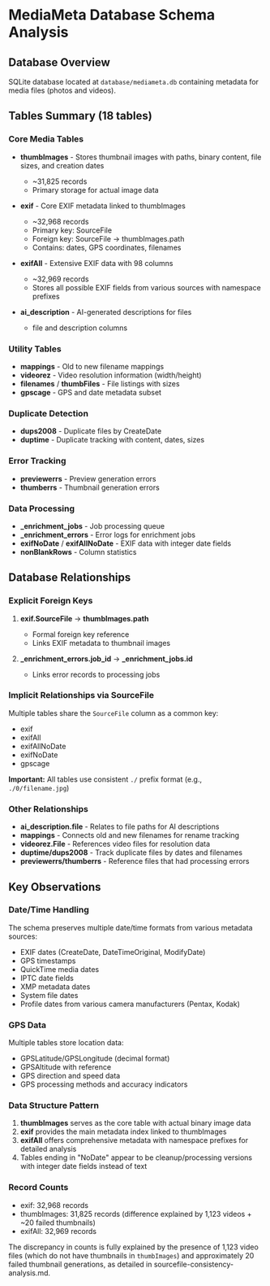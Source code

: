 # MediaMeta Database Schema Analysis

## Database Overview
SQLite database located at `database/mediameta.db` containing metadata for media files (photos and videos).

## Tables Summary (18 tables)

### Core Media Tables
- **thumbImages** - Stores thumbnail images with paths, binary content, file sizes, and creation dates
  - ~31,825 records
  - Primary storage for actual image data

- **exif** - Core EXIF metadata linked to thumbImages
  - ~32,968 records
  - Primary key: SourceFile
  - Foreign key: SourceFile → thumbImages.path
  - Contains: dates, GPS coordinates, filenames

- **exifAll** - Extensive EXIF data with 98 columns
  - ~32,969 records
  - Stores all possible EXIF fields from various sources with namespace prefixes

- **ai_description** - AI-generated descriptions for files
  - file and description columns

### Utility Tables
- **mappings** - Old to new filename mappings
- **videorez** - Video resolution information (width/height)
- **filenames** / **thumbFiles** - File listings with sizes
- **gpscage** - GPS and date metadata subset

### Duplicate Detection
- **dups2008** - Duplicate files by CreateDate
- **duptime** - Duplicate tracking with content, dates, sizes

### Error Tracking
- **previewerrs** - Preview generation errors
- **thumberrs** - Thumbnail generation errors

### Data Processing
- **_enrichment_jobs** - Job processing queue
- **_enrichment_errors** - Error logs for enrichment jobs
- **exifNoDate** / **exifAllNoDate** - EXIF data with integer date fields
- **nonBlankRows** - Column statistics

## Database Relationships

### Explicit Foreign Keys
1. **exif.SourceFile** → **thumbImages.path**
   - Formal foreign key reference
   - Links EXIF metadata to thumbnail images

2. **_enrichment_errors.job_id** → **_enrichment_jobs.id**
   - Links error records to processing jobs

### Implicit Relationships via SourceFile
Multiple tables share the `SourceFile` column as a common key:
- exif
- exifAll
- exifAllNoDate
- exifNoDate
- gpscage

**Important:** All tables use consistent `./` prefix format (e.g., `./0/filename.jpg`)

### Other Relationships
- **ai_description.file** - Relates to file paths for AI descriptions
- **mappings** - Connects old and new filenames for rename tracking
- **videorez.File** - References video files for resolution data
- **duptime/dups2008** - Track duplicate files by dates and filenames
- **previewerrs/thumberrs** - Reference files that had processing errors

## Key Observations

### Date/Time Handling
The schema preserves multiple date/time formats from various metadata sources:
- EXIF dates (CreateDate, DateTimeOriginal, ModifyDate)
- GPS timestamps
- QuickTime media dates
- IPTC date fields
- XMP metadata dates
- System file dates
- Profile dates from various camera manufacturers (Pentax, Kodak)

### GPS Data
Multiple tables store location data:
- GPSLatitude/GPSLongitude (decimal format)
- GPSAltitude with reference
- GPS direction and speed data
- GPS processing methods and accuracy indicators

### Data Structure Pattern
1. **thumbImages** serves as the core table with actual binary image data
2. **exif** provides the main metadata index linked to thumbImages
3. **exifAll** offers comprehensive metadata with namespace prefixes for detailed analysis
4. Tables ending in "NoDate" appear to be cleanup/processing versions with integer date fields instead of text

### Record Counts
- exif: 32,968 records
- thumbImages: 31,825 records (difference explained by 1,123 videos + ~20 failed thumbnails)
- exifAll: 32,969 records

The discrepancy in counts is fully explained by the presence of 1,123 video files (which do not have thumbnails in `thumbImages`) and approximately 20 failed thumbnail generations, as detailed in sourcefile-consistency-analysis.md.
